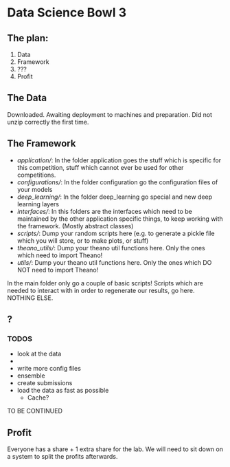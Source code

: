 # Data Science Bowl 3

## The plan:
1. Data
2. Framework
3. ???
4. Profit

## The Data

Downloaded. Awaiting deployment to machines and preparation. Did not unzip correctly the first time.

## The Framework

* *application/*: In the folder application goes the stuff which is specific for this competition, stuff which cannot ever be used for other competitions.
* *configurations/*: In the folder configuration go the configuration files of your models
* *deep_learning/*: In the folder deep_learning go special and new deep learning layers
* *interfaces/*: In this folders are the interfaces which need to be maintained by the other application specific things, to keep working with the framework. (Mostly abstract classes)
* *scripts/*: Dump your random scripts here (e.g. to generate a pickle file which you will store, or to make plots, or stuff)
* *theano_utils/*: Dump your theano util functions here. Only the ones which need to import Theano!
* *utils/*: Dump your theano util functions here. Only the ones which DO NOT need to import Theano!

In the main folder only go a couple of basic scripts! Scripts which are needed to interact with in order to regenerate our results, go here. NOTHING ELSE.

## ?

### TODOS

* look at the data
* 
* write more config files
* ensemble
* create submissions
* load the data as fast as possible
  * Cache?

TO BE CONTINUED

## Profit

Everyone has a share + 1 extra share for the lab.
We will need to sit down on a system to split the profits afterwards.
